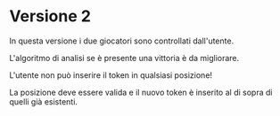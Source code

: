 # Versione 2
In questa versione i due giocatori sono controllati dall'utente.

L'algoritmo di analisi se è presente una vittoria è da migliorare.

L'utente non può inserire il token in qualsiasi posizione!

La posizione deve essere valida e il nuovo token è inserito al di sopra di quelli già esistenti.

